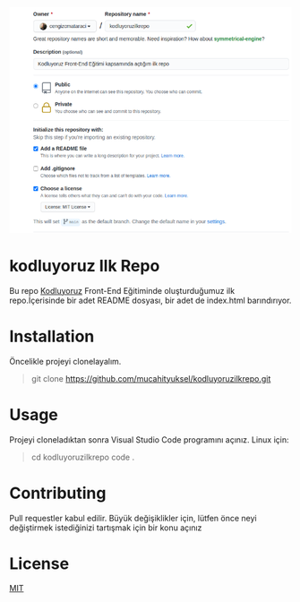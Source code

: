 ![](./github.png)

# kodluyoruz Ilk Repo
Bu repo [Kodluyoruz](https://www.kodluyoruz.org/) Front-End Eğitiminde oluşturduğumuz ilk repo.İçerisinde bir adet README dosyası, bir adet de index.html barındırıyor.

# Installation   

Öncelikle projeyi clonelayalım.
 
> git clone https://github.com/mucahityuksel/kodluyoruzilkrepo.git

# Usage 

Projeyi cloneladıktan sonra Visual Studio Code programını açınız.
Linux için:

> cd kodluyoruzilkrepo
> code .

 # Contributing

 Pull requestler kabul edilir. Büyük değişiklikler için, lütfen önce neyi değiştirmek istediğinizi tartışmak için bir konu açınız

 # License

 [MIT](https://tr.wikipedia.org/wiki/MIT_Lisans%C4%B1)

